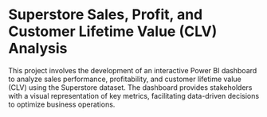 # Superstore Sales, Profit, and Customer Lifetime Value (CLV) Analysis
This project involves the development of an interactive Power BI dashboard to analyze sales performance, profitability, and customer lifetime value (CLV) using the Superstore dataset. The dashboard provides stakeholders with a visual representation of key metrics, facilitating data-driven decisions to optimize business operations.
